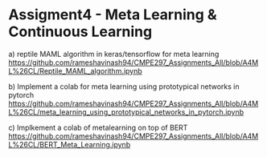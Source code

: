 # Assigment4 - Meta Learning & Continuous Learning

a) reptile MAML algorithm in keras/tensorflow  for meta learning 
https://github.com/rameshavinash94/CMPE297_Assignments_All/blob/A4ML%26CL/Reptile_MAML_algorithm.ipynb


b) Implement a colab for meta learning using prototypical networks in pytorch
https://github.com/rameshavinash94/CMPE297_Assignments_All/blob/A4ML%26CL/meta_learning_using_prototypical_networks_in_pytorch.ipynb

c) Implkement a colab of  metalearning on top of BERT
https://github.com/rameshavinash94/CMPE297_Assignments_All/blob/A4ML%26CL/BERT_Meta_Learning.ipynb
